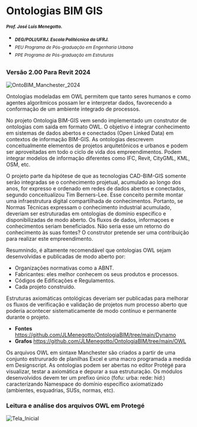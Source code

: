 # Ontologias BIM GIS
<sub> **_Prof. José Luis Menegotto._**</sub> 
+ <sub> **_DEG/POLI/UFRJ. Escola Politécnica da UFRJ._**</sub>
+ <sub> _PEU Programa de Pós-graduação em Engenharia Urbana_</sub>
+ <sub> _PPE Programa de Pós-graduação em Estruturas_</sub>
## 

### **Versão 2.00 Para Revit 2024**
![OntoBIM_Manchester_2024](https://github.com/JLMenegotto/OntologiaBIM/assets/9437020/945e437f-32db-44be-b04e-ec7d19a2a3c3)

Ontologias modeladas em OWL permitem que tanto seres humanos e como agentes algorítmicos possam ler e interpretar dados, favorecendo a conformação de um ambiente integrado de processos. 

No projeto Ontologia BIM-GIS vem sendo implementado um construtor de ontologias com saida em formato OWL. O objetivo é integrar conhecimento em sistemas de dados abertos e conectados (Open Linked Data) em contextos de informação BIM-GIS. As ontologias descrevem conceitualmente elementos de projetos arquitetônicos e urbanos e podem ser aproveitadas em todo o ciclo de vida dos empreendimentos. Podem integrar modelos de informação diferentes como IFC, Revit, CityGML, KML, OSM, etc.

O projeto parte da hipótese de que as tecnologias CAD-BIM-GIS somente serão integradas se o conhecimento projetual, acumulado ao longo dos anos, for expresso e ordenado em redes de dados abertos e conectados, segundo conceitualizou Tim Berners-Lee. Esse conceito permite montar uma infraestrutura digital compartilhada de conhecimentos. Portanto, se Normas Técnicas expressam o conhecimento industrial acumulado, deveriam ser estruturadas em ontologias de domínio específico e disponibilizadas de modo aberto. Os fluxos de dados, informaçoes e conhecimentos seriam beneficiados. Não seria esse um retorno do conhecimento às suas fontes? O construtor pretende ser uma contribuição para realizar este empreendimento.

Resumnindo, é altamente recomendável que ontologias OWL sejam desenvolvidas e publicadas de modo aberto por:

* Organizações normativas como a ABNT. 
* Fabricantes: eles melhor conhecem os seus produtos e processos.
* Códigos de Edificações e Regulamentos. 
* Cada projeto construído.

Estruturas axiomáticas ontológicas deveriam ser publicadas para melhorar os fluxos de verificação e validação de projetos num processo aberto que poderia acontecer sistematicamente de modo contínuo e permanente durante o projeto.

+ **Fontes**     https://github.com/JLMenegotto/OntologiaBIM/tree/main/Dynamo
+ **Grafos**     https://github.com/JLMenegotto/OntologiaBIM/tree/main/OWL 

Os arquivos OWL em sintaxe Manchester são criados a partir de uma conjunto estrururado de planilhas Excel e uma macro programada a medida em Designscript. As ontologias podem ser abertas no editor Protégé para visualizar, testar a axiomática e depurar a sua estruturação. Os módulos desenvolvidos devem ter um prefixo único (fofu: urba: rede: hid:) caracterizando Namespace do domínio específico axiomatizado (ambientes, esquadrias, SUSs, normas, etc).

### **Leitura e análise dos arquivos OWL em Protegé**

![Tela_Inicial](https://user-images.githubusercontent.com/9437020/226172682-0c1a09aa-7069-428d-a8b8-fe8abb9ea39c.PNG)
